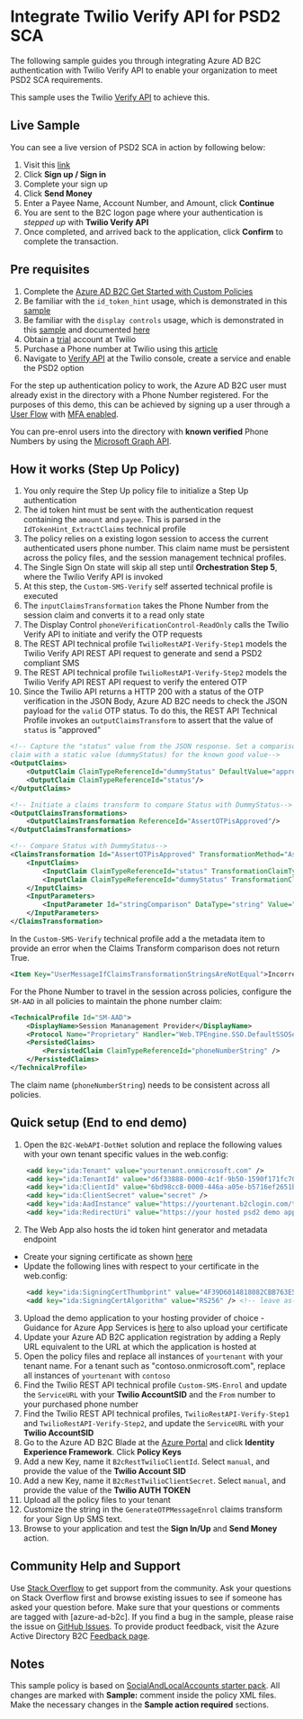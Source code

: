 # Integrate Twilio Verify API for PSD2 SCA

The following sample guides you through integrating Azure AD B2C authentication with Twilio Verify API to enable your organization to meet PSD2 SCA requirements.

This sample uses the Twilio [Verify API](https://www.twilio.com/verify) to achieve this.

## Live Sample
You can see a live version of PSD2 SCA in action by following below:

1. Visit this [link](https://psd2demo.azurewebsites.net/)
2. Click **Sign up / Sign in**
3. Complete your sign up
4. Click **Send Money**
5. Enter a Payee Name, Account Number, and Amount, click **Continue**
6. You are sent to the B2C logon page where your authentication is *stepped up* with **Twilio Verify API**
7. Once completed, and arrived back to the application, click **Confirm** to complete the transaction.

## Pre requisites
1. Complete the [Azure AD B2C Get Started with Custom Policies](https://aka.ms/ief)
1. Be familiar with the `id_token_hint` usage, which is demonstrated in this [sample](https://github.com/azure-ad-b2c/samples/tree/master/policies/invite)
1. Be familiar with the `display controls` usage, which is demonstrated in this [sample](https://docs.microsoft.com/en-us/azure/active-directory-b2c/custom-email) and documented [here](https://docs.microsoft.com/en-us/azure/active-directory-b2c/display-controls)
1. Obtain a [trial](https://www.twilio.com/try-twilio) account at Twilio
1. Purchase a Phone number at Twilio using this [article](https://support.twilio.com/hc/en-us/articles/223135247-How-to-Search-for-and-Buy-a-Twilio-Phone-Number-from-Console)
1. Navigate to [Verify API](https://www.twilio.com/console/verify/services) at the Twilio console, create a service and enable the PSD2 option

For the step up authentication policy to work, the Azure AD B2C user must already exist in the directory with a Phone Number registered. For the purposes of this demo, this can be achieved by signing up a user through a [User Flow](https://docs.microsoft.com/en-us/azure/active-directory-b2c/tutorial-create-user-flows) with [MFA enabled](https://docs.microsoft.com/en-us/azure/active-directory-b2c/custom-policy-multi-factor-authentication).

You can pre-enrol users into the directory with **known verified** Phone Numbers by using the [Microsoft Graph API](https://docs.microsoft.com/en-us/azure/active-directory-b2c/manage-user-accounts-graph-api).

## How it works (Step Up Policy)
1. You only require the Step Up policy file to initialize a Step Up authentication
1. The id token hint must be sent with the authentication request containing the `amount` and `payee`. This is parsed in the `IdTokenHint_ExtractClaims` technical profile
1. The policy relies on a existing logon session to access the current authenticated users phone number. This claim name must be persistent across the policy files, and the session management technical profiles.
1. The Single Sign On state will skip all step until **Orchestration Step 5**, where the Twilio Verify API is invoked
1. At this step, the `Custom-SMS-Verify` self asserted technical profile is executed
1. The `inputClaimsTransformation` takes the Phone Number from the session claim and converts it to a read only state
1. The Display Control `phoneVerificationControl-ReadOnly` calls the Twilio Verify API to initiate and verify the OTP requests
1. The REST API technical profile `TwilioRestAPI-Verify-Step1` models the Twilio Verify API REST API request to generate and send a PSD2 compliant SMS
1. The REST API technical profile `TwilioRestAPI-Verify-Step2` models the Twilio Verify API REST API request to verify the entered OTP
1. Since the Twilio API returns a HTTP 200 with a status of the OTP verification in the JSON Body, Azure AD B2C needs to check the JSON payload for the `valid` OTP status. To do this, the REST API Technical Profile invokes an `outputClaimsTransform` to assert that the value of `status` is "approved"
```xml
<!-- Capture the "status" value from the JSON response. Set a comparison 
claim with a static value (dummyStatus) for the known good value-->
<OutputClaims>
    <OutputClaim ClaimTypeReferenceId="dummyStatus" DefaultValue="approved" />
    <OutputClaim ClaimTypeReferenceId="status"/>
</OutputClaims>

<!-- Initiate a claims transform to compare Status with DummyStatus-->
<OutputClaimsTransformations>
    <OutputClaimsTransformation ReferenceId="AssertOTPisApproved"/>
</OutputClaimsTransformations>

<!-- Compare Status with DummyStatus-->
<ClaimsTransformation Id="AssertOTPisApproved" TransformationMethod="AssertStringClaimsAreEqual">
    <InputClaims>
        <InputClaim ClaimTypeReferenceId="status" TransformationClaimType="inputClaim1" />
        <InputClaim ClaimTypeReferenceId="dummyStatus" TransformationClaimType="inputClaim2" />
    </InputClaims>
    <InputParameters>
        <InputParameter Id="stringComparison" DataType="string" Value="ordinalIgnoreCase" />
    </InputParameters>
</ClaimsTransformation>
```

In the `Custom-SMS-Verify` technical profile add a the metadata item to provide an error when the Claims Transform comparison does not return True.
```xml
<Item Key="UserMessageIfClaimsTransformationStringsAreNotEqual">Incorrect verification code. Try again.</Item>
```

For the Phone Number to travel in the session across policies, configure the `SM-AAD` in all policies to maintain the phone number claim:
```xml
<TechnicalProfile Id="SM-AAD">
    <DisplayName>Session Mananagement Provider</DisplayName>
    <Protocol Name="Proprietary" Handler="Web.TPEngine.SSO.DefaultSSOSessionProvider, Web.TPEngine, Version=1.0.0.0, Culture=neutral, PublicKeyToken=null" />
    <PersistedClaims>
        <PersistedClaim ClaimTypeReferenceId="phoneNumberString" />
    </PersistedClaims>
</TechnicalProfile>
```

The claim name (`phoneNumberString`) needs to be consistent across all policies.

## Quick setup (End to end demo)
1. Open the `B2C-WebAPI-DotNet` solution and replace the following values with your own tenant specific values in the web.config:
```xml
    <add key="ida:Tenant" value="yourtenant.onmicrosoft.com" />
    <add key="ida:TenantId" value="d6f33888-0000-4c1f-9b50-1590f171fc70" />
    <add key="ida:ClientId" value="6bd98cc8-0000-446a-a05e-b5716ef2651b" />
    <add key="ida:ClientSecret" value="secret" />
    <add key="ida:AadInstance" value="https://yourtenant.b2clogin.com/tfp/{0}/{1}" />
    <add key="ida:RedirectUri" value="https://your hosted psd2 demo app url/" />
```

2. The Web App also hosts the id token hint generator and metadata endpoint
- Create your signing certificate as shown [here](https://github.com/azure-ad-b2c/samples/tree/master/policies/invite#creating-a-signing-certificate)
- Update the following lines with respect to your certificate in the web.config:
```xml
    <add key="ida:SigningCertThumbprint" value="4F39D6014818082CBB763E5BA5F230E545212E89" />
    <add key="ida:SigningCertAlgorithm" value="RS256" /> <!-- leave as-is-->
```
3. Upload the demo application to your hosting provider of choice - Guidance for Azure App Services is [here](https://github.com/azure-ad-b2c/samples/tree/master/policies/invite#hosting-the-application-in-azure-app-service) to also upload your certificate
1. Update your Azure AD B2C application registration by adding a Reply URL equivalent to the URL at which the application is hosted at
1. Open the policy files and replace all instances of `yourtenant` with your tenant name. For a tenant such as "contoso.onmicrosoft.com", replace all instances of `yourtenant` with `contoso`
1. Find the Twilio REST API technical profile `Custom-SMS-Enrol` and update the `ServiceURL` with your **Twilio AccountSID** and the `From` number to your purchased phone number
1. Find the Twilio REST API technical profiles, `TwilioRestAPI-Verify-Step1` and `TwilioRestAPI-Verify-Step2`, and update the `ServiceURL` with your **Twilio AccountSID**
1. Go to the Azure AD B2C Blade at the [Azure Portal](https://portal.azure.com) and click **Identity Experience Framework**. Click **Policy Keys**
1. Add a new Key, name it `B2cRestTwilioClientId`. Select `manual`, and provide the value of the **Twilio Account SID**
1. Add a new Key, name it `B2cRestTwilioClientSecret`. Select `manual`, and provide the value of the **Twilio AUTH TOKEN**
1. Upload all the policy files to your tenant
1. Customize the string in the `GenerateOTPMessageEnrol` claims transform for your Sign Up SMS text.
1. Browse to your application and test the **Sign In/Up** and **Send Money** action.

## Community Help and Support
Use [Stack Overflow](https://stackoverflow.com/questions/tagged/azure-ad-b2c) to get support from the community. Ask your questions on Stack Overflow first and browse existing issues to see if someone has asked your question before. Make sure that your questions or comments are tagged with [azure-ad-b2c].
If you find a bug in the sample, please raise the issue on [GitHub Issues](https://github.com/azure-ad-b2c/samples/issues).
To provide product feedback, visit the Azure Active Directory B2C [Feedback page](https://feedback.azure.com/forums/169401-azure-active-directory?category_id=160596).

## Notes
This sample policy is based on [SocialAndLocalAccounts starter pack](https://github.com/Azure-Samples/active-directory-b2c-custom-policy-starterpack/tree/master/SocialAndLocalAccounts). All changes are marked with **Sample:** comment inside the policy XML files. Make the necessary changes in the **Sample action required** sections. 
